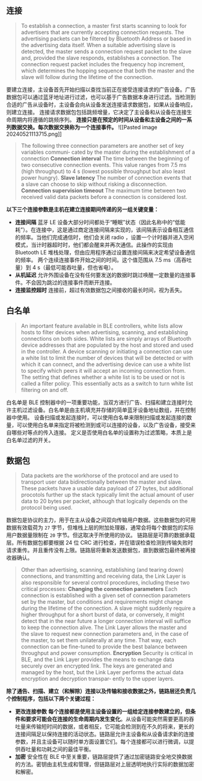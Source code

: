 ## 连接
> To establish a connection, a master first starts scanning to look for advertisers that are currently accepting connection requests. The advertising packets can be filtered by Bluetooth Address or based in the advertising data itself. When a suitable advertising slave is detected, the master sends a connection request packet to the slave and, provided the slave responds, establishes a connection. The connection request packet includes the frequency hop increment, which determines the hopping sequence that both the master and the slave will follow during the lifetime of the connection.

要建立连接，主设备首先开始扫描以查找当前正在接受连接请求的广告设备。广告数据包可以通过蓝牙地址进行过滤，也可以基于广告数据本身进行过滤。当检测到合适的广告从设备时，主设备会向从设备发送连接请求数据包，如果从设备响应，则建立连接。
连接请求数据包包括跳频增量，它决定了主设备和从设备在连接生命周期内将遵循的跳频序列。
**连接只是在预定的时间从设备和主设备之间的一系列数据交换。每次数据交换称为一个连接事件。**
![[Pasted image 20240521113715.png]]
> The following three connection parameters are another set of key variables communi‐ cated by the master during the establishment of a connection
> **Connection interval**
> 	The time between the beginning of two consecutive connection events. This value ranges from 7.5 ms (high throughput) to 4 s (lowest possible throughput but also least power hungry).
> **Slave latency**
> 	The number of connection events that a slave can choose to skip without risking a disconnection.
> **Connection supervision timeout**
> 	The maximum time between two received valid data packets before a connection is considered lost.

**以下三个连接参数是主机在建立连接期间传递的另一组关键变量：**
- **连接间隔**
	蓝牙 LE 设备大部分时间都处于“睡眠”状态（因此名称中的“低能耗”）。在连接中，这是通过商定连接间隔来实现的，该间隔表示设备相互通信的频率。当他们完成通信时，他们会关闭 radio ，设置一个计时器并进入空闲模式，当计时器超时时，他们都会醒来并再次通信。此操作的实现由 Bluetooth LE 堆栈处理，但由应用程序通过设置连接间隔来决定希望设备通信的频率。
	两个连续连接事件开始之间的时间。这个值范围从 7.5 ms（高吞吐量）到 4 s（最低可能吞吐量，但也省电）。
- **从机延迟**
	允许外围设备在没有任何要发送的数据时跳过唤醒一定数量的连接事件。不会因为跳过的连接事件而断开连接。
- **连接监控超时**
	连接前，超过有效数据包之间接收的最长时间，视为丢失。
## 白名单
> An important feature available in BLE controllers, white lists allow hosts to filter devices when advertising, scanning, and establishing connections on both sides. White lists are simply arrays of Bluetooth device addresses that are populated by the host and stored and used in the controller. 
> A device scanning or initiating a connection can use a white list to limit the number of devices that will be detected or with which it can connect, and the advertising device can use a white list to specify which peers it will accept an incoming connection from. The setting that defines whether a white list is to be used or not is called a filter policy. This essentially acts as a switch to turn white list filtering on and off.

白名单是 BLE 控制器中的一项重要功能，当双方进行广告、扫描和建立连接时允许主机过滤设备。白名单是由主机填充并存储的简单蓝牙设备地址数组，并在控制器中使用。
设备扫描或发起连接时，可以使用白名单来限制扫描或发起连接的数量，可以使用白名单来指定将被检测到或可以连接的设备，以及广告设备，接受来自哪些对等点的传入连接。
定义是否使用白名单的设置称为过滤策略，本质上是白名单过滤的开关。
## 数据包
> Data packets are the workhorse of the protocol and are used to transport user data bidirectionally between the master and slave. These packets have a usable data payload of 27 bytes, but additional procotols further up the stack typically limit the actual amount of user data to 20 bytes per packet, although that logically depends on the protocol being used.

数据包是协议的主力，用于在主从设备之间双向传输用户数据。这些数据包的可用数据有效载荷为 `27` 字节，但堆栈上层的附加处理器，通常会将每个数据包的实际用户数据量限制在 `20` 字节。但这取决于所使用的协议。
链路层是可靠的数据承载层。所有数据包都要根据 24 位 CRC 进行检查，并在错误检查检测到传输失败时请求重传。并且重传没有上限。链路层将重新发送数据包，直到数据包最终被再接收器确认。
> Other than advertising, scanning, establishing (and tearing down) connections, and transmitting and receiving data, the Link Layer is also responsible for several control procedures, including these two critical processes: 
> **Changing the connection parameters**
> 	 Each connection is established with a given set of connection parameters set by the master, but conditions and requirements might change during the lifetime of the connection. A slave might suddenly require a higher throughput for a short burst of data, or conversely, it might detect that in the near future a longer connection interval will suffice to keep the connection alive. The Link Layer allows the master and the slave to request new connection parameters and, in the case of the master, to set them unilaterally at any time. That way, each connection can be fine-tuned to provide the best balance between throughput and power consumption. 
>  **Encryption** 
> 	 Security is critical in BLE, and the Link Layer provides the means to exchange data securely over an encrypted link. The keys are generated and managed by the host, but the Link Layer performs the actual data encryption and decryption transpar‐ ently to the upper layers.

**除了通告、扫描、建立（和解除）连接以及传输和接收数据之外，链路层还负责几个控制程序，包括以下两个关键过程：**
- **更改连接参数**
	**每个连接都是使用主设备设置的一组给定连接参数建立的，但条件和要求可能会在连接的生命周期内发生变化**。从设备可能突然需要更高的吞吐量来传输短时间的数据，或者相反，它可能会检测到在不久的将来，更长的连接间隔足以保持连接的活动状态。链路层允许主设备和从设备请求新的连接参数，并且主设备可以随时单方面设置它们。每个连接都可以进行微调，以提供吞吐量和功耗之间的最佳平衡。
- **加密**
	安全性在 BLE 中至关重要，链路层提供了通过加密链路安全地交换数据的方法。密钥由主机生成和管理，但链路层对上层透明地执行实际的数据加密和解密。